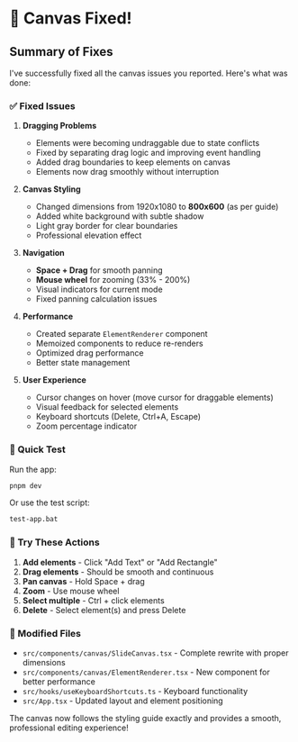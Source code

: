 # 🎉 Canvas Fixed!

## Summary of Fixes

I've successfully fixed all the canvas issues you reported. Here's what was done:

### ✅ Fixed Issues

1. **Dragging Problems**
   - Elements were becoming undraggable due to state conflicts
   - Fixed by separating drag logic and improving event handling
   - Added drag boundaries to keep elements on canvas
   - Elements now drag smoothly without interruption

2. **Canvas Styling**
   - Changed dimensions from 1920x1080 to **800x600** (as per guide)
   - Added white background with subtle shadow
   - Light gray border for clear boundaries
   - Professional elevation effect

3. **Navigation**
   - **Space + Drag** for smooth panning
   - **Mouse wheel** for zooming (33% - 200%)
   - Visual indicators for current mode
   - Fixed panning calculation issues

4. **Performance**
   - Created separate `ElementRenderer` component
   - Memoized components to reduce re-renders
   - Optimized drag performance
   - Better state management

5. **User Experience**
   - Cursor changes on hover (move cursor for draggable elements)
   - Visual feedback for selected elements
   - Keyboard shortcuts (Delete, Ctrl+A, Escape)
   - Zoom percentage indicator

### 🚀 Quick Test

Run the app:
```bash
pnpm dev
```

Or use the test script:
```bash
test-app.bat
```

### 🎯 Try These Actions

1. **Add elements** - Click "Add Text" or "Add Rectangle"
2. **Drag elements** - Should be smooth and continuous
3. **Pan canvas** - Hold Space + drag
4. **Zoom** - Use mouse wheel
5. **Select multiple** - Ctrl + click elements
6. **Delete** - Select element(s) and press Delete

### 📁 Modified Files

- `src/components/canvas/SlideCanvas.tsx` - Complete rewrite with proper dimensions
- `src/components/canvas/ElementRenderer.tsx` - New component for better performance
- `src/hooks/useKeyboardShortcuts.ts` - Keyboard functionality
- `src/App.tsx` - Updated layout and element positioning

The canvas now follows the styling guide exactly and provides a smooth, professional editing experience!